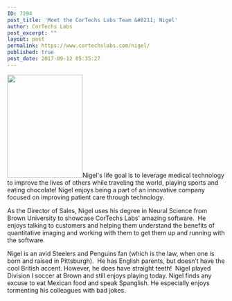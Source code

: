 ```yaml
---
ID: 7294
post_title: 'Meet the CorTechs Labs Team &#8211; Nigel'
author: CorTechs Labs
post_excerpt: ""
layout: post
permalink: https://www.cortechslabs.com/nigel/
published: true
post_date: 2017-09-12 05:35:27
---
```

<a href="https://www.cortechslabs.com/wp-content/uploads/2017/08/NigelPick31.jpg"><img class="wp-image-7295 alignright" src="https://www.cortechslabs.com/wp-content/uploads/2017/08/NigelPick31-219x300.jpg" alt="" width="174" height="238" /></a>Nigel's life goal is to leverage medical technology to improve the lives of others while traveling the world, playing sports and eating chocolate! Nigel enjoys being a part of an innovative company focused on improving patient care through technology.

As the Director of Sales, Nigel uses his degree in Neural Science from Brown University to showcase CorTechs Labs' amazing software.  He enjoys talking to customers and helping them understand the benefits of quantitative imaging and working with them to get them up and running with the software.

Nigel is an avid Steelers and Penguins fan (which is the law, when one is born and raised in Pittsburgh).  He has English parents, but doesn’t have the cool British accent. However, he does have straight teeth!  Nigel played Division I soccer at Brown and still enjoys playing today. Nigel finds any excuse to eat Mexican food and speak Spanglish. He especially enjoys tormenting his colleagues with bad jokes.